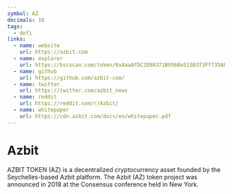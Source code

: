 ```yaml
---
symbol: AZ
decimals: 18
tags:
  - defi
links:
  - name: website
    url: https://azbit.com
  - name: explorer
    url: https://bscscan.com/token/0xAaaAfDC2E08371B956Be515B3f3Ff735AB9c9D74
  - name: github
    url: https://github.com/azbit-com/
  - name: twitter
    url: https://twitter.com/azbit_news
  - name: reddit
    url: https://reddit.com/r/Azbit/
  - name: whitepaper
    url: https://cdn.azbit.com/docs/en/whitepaper.pdf
---
```


# Azbit

AZBIT TOKEN (AZ) is a decentralized cryptocurrency asset founded by the Seychelles-based Azbit platform. The Azbit (AZ) token project was announced in 2018 at the Consensus conference held in New York.
